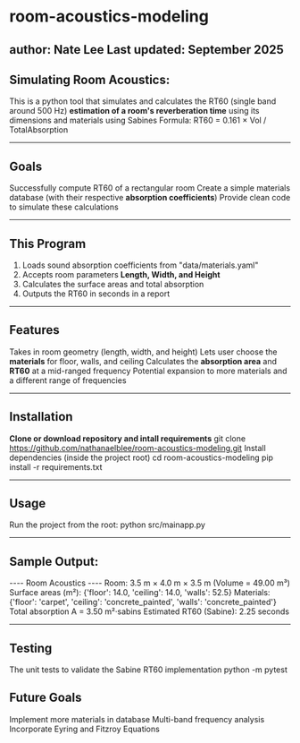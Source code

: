 # room-acoustics-modeling
author: Nate Lee
Last updated: September 2025
---

## Simulating Room Acoustics:
This is a python tool that simulates and calculates the RT60 (single band around 500 Hz) **estimation of a room's reverberation time** using its dimensions and materials using Sabines Formula:
RT60 = 0.161 × Vol / TotalAbsorption

---

## Goals
Successfully compute RT60 of a rectangular room
Create a simple materials database (with their respective **absorption coefficients**)
Provide clean code to simulate these calculations

---

## This Program
1. Loads sound absorption coefficients from "data/materials.yaml"
2. Accepts room parameters **Length, Width, and Height**
3. Calculates the surface areas and total absorption 
4. Outputs the RT60 in seconds in a report

---

## Features
Takes in room geometry (length, width, and height)
Lets user choose the **materials** for floor, walls, and ceiling
Calculates the **absorption area** and **RT60** at a mid-ranged frequency
Potential expansion to more materials and a different range of frequencies

---

## Installation
**Clone or download repository and intall requirements**
git clone https://github.com/nathanaelblee/room-acoustics-modeling.git
Install dependencies (inside the project root)
cd room-acoustics-modeling
pip install -r requirements.txt

---

## Usage
Run the project from the root:
python src/mainapp.py

---

## Sample Output:
---- Room Acoustics ----
Room: 3.5 m × 4.0 m × 3.5 m  (Volume = 49.00 m³)
Surface areas (m²): {'floor': 14.0, 'ceiling': 14.0, 'walls': 52.5}
Materials: {'floor': 'carpet', 'ceiling': 'concrete_painted', 'walls': 'concrete_painted'}
Total absorption A = 3.50 m²·sabins
Estimated RT60 (Sabine): 2.25 seconds

---

## Testing
The unit tests to validate the Sabine RT60 implementation
python -m pytest

## Future Goals
Implement more materials in database
Multi-band frequency analysis
Incorporate Eyring and Fitzroy Equations
